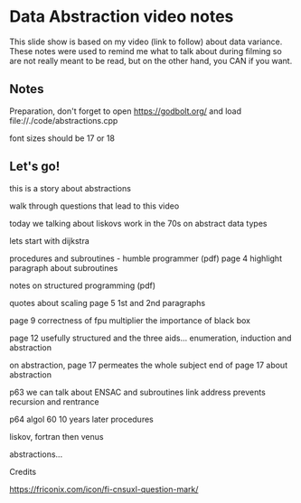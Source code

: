 # Data Abstraction video notes

This slide show is based on my video (link to follow) about data variance. These notes were used to remind me what to talk about during filming so are not really meant to be read, but on the other hand, you CAN if you want.

## Notes

Preparation, don't forget to open 
https://godbolt.org/
and load file://./code/abstractions.cpp

font sizes should be 17 or 18

## Let's go!

this is a story about abstractions

walk through questions that lead to this video 

today we talking about liskovs work in the 70s on abstract data types

lets start with dijkstra 

procedures and subroutines - humble programmer (pdf)
page 4 highlight paragraph about subroutines

notes on structured programming (pdf)

quotes about scaling 
page 5 1st and 2nd paragraphs

page 9 correctness of fpu multiplier
the importance of black box

page 12 
usefully structured and the three aids... enumeration, induction and abstraction

on abstraction, page 17 
permeates the whole subject 
end of page 17 about abstraction 

p63 we can talk about ENSAC and subroutines
link address prevents recursion and rentrance

p64
algol 60 10 years later procedures





liskov, fortran then venus 



abstractions... 






Credits

https://friconix.com/icon/fi-cnsuxl-question-mark/
